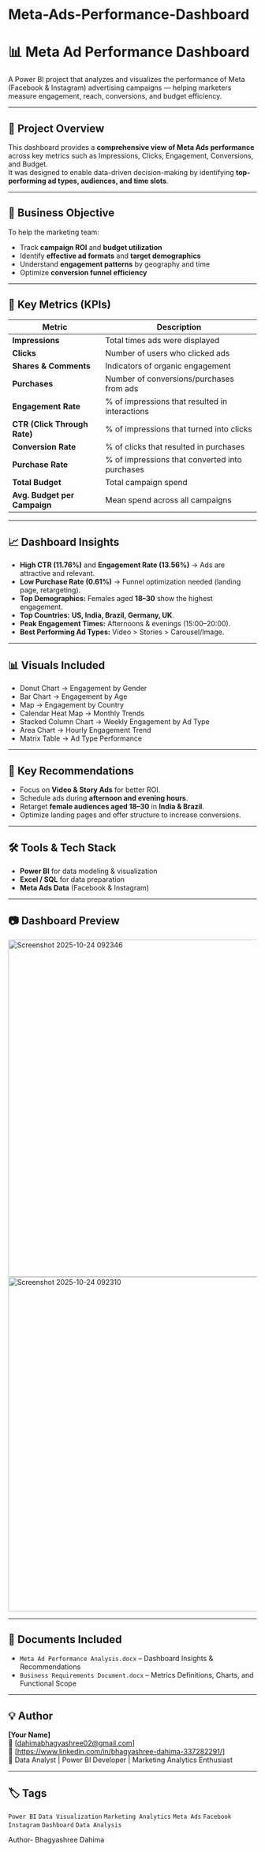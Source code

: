 # Meta-Ads-Performance-Dashboard
# 📊 Meta Ad Performance Dashboard

A Power BI project that analyzes and visualizes the performance of Meta (Facebook & Instagram) advertising campaigns — helping marketers measure engagement, reach, conversions, and budget efficiency.

---

## 🚀 Project Overview
This dashboard provides a **comprehensive view of Meta Ads performance** across key metrics such as Impressions, Clicks, Engagement, Conversions, and Budget.  
It was designed to enable data-driven decision-making by identifying **top-performing ad types, audiences, and time slots**.

---

## 🎯 Business Objective
To help the marketing team:
- Track **campaign ROI** and **budget utilization**
- Identify **effective ad formats** and **target demographics**
- Understand **engagement patterns** by geography and time
- Optimize **conversion funnel efficiency**

---

## 🧮 Key Metrics (KPIs)
| Metric | Description |
|--------|--------------|
| **Impressions** | Total times ads were displayed |
| **Clicks** | Number of users who clicked ads |
| **Shares & Comments** | Indicators of organic engagement |
| **Purchases** | Number of conversions/purchases from ads |
| **Engagement Rate** | % of impressions that resulted in interactions |
| **CTR (Click Through Rate)** | % of impressions that turned into clicks |
| **Conversion Rate** | % of clicks that resulted in purchases |
| **Purchase Rate** | % of impressions that converted into purchases |
| **Total Budget** | Total campaign spend |
| **Avg. Budget per Campaign** | Mean spend across all campaigns |

---

## 📈 Dashboard Insights
- **High CTR (11.76%)** and **Engagement Rate (13.56%)** → Ads are attractive and relevant.  
- **Low Purchase Rate (0.61%)** → Funnel optimization needed (landing page, retargeting).  
- **Top Demographics:** Females aged **18–30** show the highest engagement.  
- **Top Countries:** **US, India, Brazil, Germany, UK**.  
- **Peak Engagement Times:** Afternoons & evenings (15:00–20:00).  
- **Best Performing Ad Types:** Video > Stories > Carousel/Image.  

---

## 📊 Visuals Included
- Donut Chart → Engagement by Gender  
- Bar Chart → Engagement by Age  
- Map → Engagement by Country  
- Calendar Heat Map → Monthly Trends  
- Stacked Column Chart → Weekly Engagement by Ad Type  
- Area Chart → Hourly Engagement Trend  
- Matrix Table → Ad Type Performance  

---

## 🧠 Key Recommendations
- Focus on **Video & Story Ads** for better ROI.  
- Schedule ads during **afternoon and evening hours**.  
- Retarget **female audiences aged 18–30** in **India & Brazil**.  
- Optimize landing pages and offer structure to increase conversions.  

---

## 🛠 Tools & Tech Stack
- **Power BI** for data modeling & visualization  
- **Excel / SQL** for data preparation  
- **Meta Ads Data** (Facebook & Instagram)

---

## 📷 Dashboard Preview
<img width="1184" height="684" alt="Screenshot 2025-10-24 092346" src="https://github.com/user-attachments/assets/ea0c8f73-5e35-4fb7-a3a6-040fa897783f" />


<img width="1177" height="679" alt="Screenshot 2025-10-24 092310" src="https://github.com/user-attachments/assets/123fe957-a554-4c28-931d-c6a9e749e152" />



---

## 📁 Documents Included
- `Meta Ad Performance Analysis.docx` – Dashboard Insights & Recommendations  
- `Business Requirements Document.docx` – Metrics Definitions, Charts, and Functional Scope  

---

## 💡 Author
**[Your Name]**  
📧 [dahimabhagyashree02@gmail.com]  
💼 [https://www.linkedin.com/in/bhagyashree-dahima-337282291/]  
📍 Data Analyst | Power BI Developer | Marketing Analytics Enthusiast  

---

## 🏷️ Tags
`Power BI` `Data Visualization` `Marketing Analytics` `Meta Ads` `Facebook` `Instagram` `Dashboard` `Data Analysis`



Author- Bhagyashree Dahima
